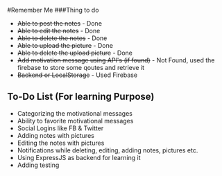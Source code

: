 #Remember Me
###Thing to do
* ~~Able to post the notes~~ - Done 
* ~~Able to edit the notes~~ - Done 
* ~~Able to delete the notes~~ - Done
* ~~Able to upload the picture~~ - Done
* ~~Able to delete the upload picture~~ - Done 
* ~~Add motivation message using API's (if found)~~ - Not Found, used the firebase to store some qoutes and retrieve it
* ~~Backend or LocalStorage~~ - Used Firebase

## To-Do List (For learning Purpose)
* Categorizing the motivational messages
* Ability to favorite motivational messages
* Social Logins like FB & Twitter
* Adding notes with pictures
* Editing the notes with pictures
* Notifications while deleting, editing, adding notes, pictures etc.
* Using ExpressJS as backend for learning it
* Adding testing

